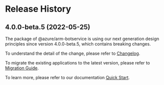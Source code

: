 # Release History
    
## 4.0.0-beta.5 (2022-05-25)

The package of @azure/arm-botservice is using our next generation design principles since version 4.0.0-beta.5, which contains breaking changes.

To understand the detail of the change, please refer to [Changelog](https://aka.ms/js-track2-changelog).

To migrate the existing applications to the latest version, please refer to [Migration Guide](https://aka.ms/js-track2-migration-guide).

To learn more, please refer to our documentation [Quick Start](https://aka.ms/js-track2-quickstart).
